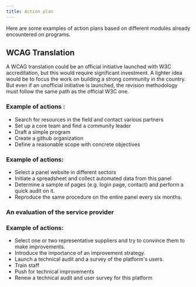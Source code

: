 ```yaml
---
title: Action plan
---
```


Here are some examples of action plans based on different modules already encountered on programs.

## WCAG Translation

A WCAG translation could be an official initiative launched with W3C accreditation, but this would require significant investment. A lighter idea would be to focus the work on building a strong community in the country. But even if an unofficial initiative is launched, the revision methodology must follow the same path as the official W3C one. 

### Example of actions : 

 * Search for resources in the field and contact various partners
 * Set up a core team and find a community leader
 * Draft a simple program
 * Create a github organization
 * Define a reasonable scope with concrete objectives

### Example of actions:

 * Select a panel website in different sectors
 * Initiate a spreadsheet and collect automated data from this panel
 * Determine a sample of pages (e.g. login page, contact) and perform a quick audit on it.
 * Reproduce the same procedure on the entire panel every six months.

### An evaluation of the service provider

### Example of actions:

* Select one or two representative suppliers and try to convince them to make improvements.
* Introduce the importance of an improvement strategy.
* Launch a technical audit and a survey of the platform's users.
* Train staff
* Push for technical improvements
* Renew a technical audit and user survey for this platform